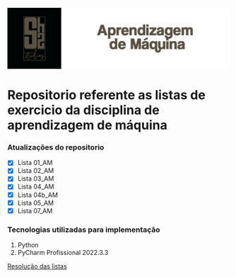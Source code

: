 ![readme](etiqueta.png)

<h1>Repositorio referente as listas de exercicio da disciplina de aprendizagem de máquina </h1>

### Atualizações do repositorio
- [x] Lista 01_AM
- [x] Lista 02_AM
- [x] Lista 03_AM
- [x] Lista 04_AM
- [x] Lista 04b_AM
- [x] Lista 05_AM
- [x] Lista 07_AM

### Tecnologias utilizadas para implementação 
1. Python
2. PyCharm Profissional 2022.3.3

[Resolução das listas](https://drive.google.com/drive/folders/1exszd8b56_D1dJc1LhvrFNNzTbpOOIjz?usp=sharing)
